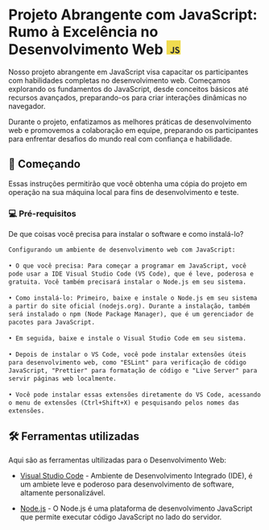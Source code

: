 
<h1> Projeto Abrangente com JavaScript: Rumo à Excelência no Desenvolvimento Web <img src="img/JavaScript-logo.png"  height="28px"></h1>

Nosso projeto abrangente em JavaScript visa capacitar os participantes com habilidades completas no desenvolvimento web. Começamos explorando os fundamentos do JavaScript, desde conceitos básicos até recursos avançados, preparando-os para criar interações dinâmicas no navegador. 

Durante o projeto, enfatizamos as melhores práticas de desenvolvimento web e promovemos a colaboração em equipe, preparando os participantes para enfrentar desafios do mundo real com confiança e habilidade.

## 🚀 Começando

Essas instruções permitirão que você obtenha uma cópia do projeto em operação na sua máquina local para fins de desenvolvimento e teste.

### 💻 Pré-requisitos

De que coisas você precisa para instalar o software e como instalá-lo?

```
Configurando um ambiente de desenvolvimento web com JavaScript:

• O que você precisa: Para começar a programar em JavaScript, você pode usar a IDE Visual Studio Code (VS Code), que é leve, poderosa e gratuita. Você também precisará instalar o Node.js em seu sistema.

• Como instalá-lo: Primeiro, baixe e instale o Node.js em seu sistema a partir do site oficial (nodejs.org). Durante a instalação, também será instalado o npm (Node Package Manager), que é um gerenciador de pacotes para JavaScript. 

• Em seguida, baixe e instale o Visual Studio Code em seu sistema. 

• Depois de instalar o VS Code, você pode instalar extensões úteis para desenvolvimento web, como "ESLint" para verificação de código JavaScript, "Prettier" para formatação de código e "Live Server" para servir páginas web localmente. 

• Você pode instalar essas extensões diretamente do VS Code, acessando o menu de extensões (Ctrl+Shift+X) e pesquisando pelos nomes das extensões.
```
## 🛠️ Ferramentas utilizadas

Aqui são as ferramentas ultilizadas para o Desenvolvimento Web:

* [Visual Studio Code](https://code.visualstudio.com/) - Ambiente de Desenvolvimento Integrado (IDE), é um ambiete leve e poderoso para desenvolvimento de software, altamente personalizável.

* [Node.js](https://nodejs.org/en/download/current) - O Node.js é uma plataforma de desenvolvimento JavaScript que permite executar código JavaScript no lado do servidor.
